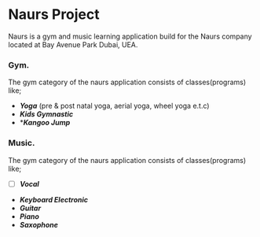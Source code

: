 # Naurs Project

Naurs is a gym and music learning application build for the Naurs company located at Bay Avenue Park Dubai, UEA.

### Gym.
The gym category of the naurs application consists of classes(programs) like;

- ***Yoga*** (pre & post natal yoga, aerial yoga, wheel yoga e.t.c)
- ***Kids Gymnastic***
- ****Kangoo Jump***

### Music.
The gym category of the naurs application consists of classes(programs) like;

- [ ] ***Vocal***
- ***Keyboard Electronic***
- ***Guitar***
- ***Piano***
- ***Saxophone***
